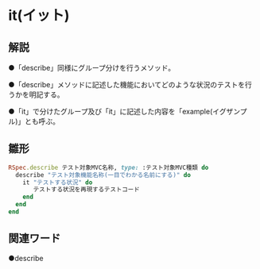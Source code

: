 # it(イット)  
## 解説  
●「describe」同様にグループ分けを行うメソッド。  

●「describe」メソッドに記述した機能においてどのような状況のテストを行うかを明記する。  

●「it」で分けたグループ及び「it」に記述した内容を「example(イグザンプル)」とも呼ぶ。  
## 雛形  
```ruby
RSpec.describe テスト対象MVC名称, type: :テスト対象MVC種類 do
  describe "テスト対象機能名称(一目でわかる名前にする)" do  
    it "テストする状況" do  
       テストする状況を再現するテストコード  
    end  
  end
end  
```
## 関連ワード  
●describe
